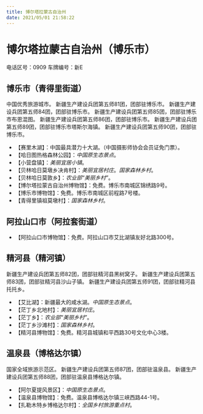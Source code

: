 ```yaml
---
title: 博尔塔拉蒙古自治州
date: 2021/05/01 21:58:22
---
```


# 博尔塔拉蒙古自治州（博乐市）
电话区号：0909
车牌编号：新E
## 博乐市（青得里街道）
中国优秀旅游城市。
新疆生产建设兵团第五师81团，团部驻博乐市。
新疆生产建设兵团第五师84团，团部驻博乐市。
新疆生产建设兵团第五师85团，团部驻博乐市布恩混图。
新疆生产建设兵团第五师86团，团部驻博乐市。
新疆生产建设兵团第五师89团，团部驻博乐市塔斯尔海镇。
新疆生产建设兵团第五师90团，团部驻博乐市。
* 【赛里木湖】：中国最具潜力十大湖。（中国摄影师协会会员证免门票）。
* 【哈日图热格森林公园】：*中国原生态景点*。
* 【小营盘镇】：*美丽宜居小镇*。
* 【贝林哈日莫墩乡决肯村】：*美丽宜居村庄*。*国家森林乡村*。
* 【贝林哈日莫敦乡】：*农业部“美丽乡村”*。
* 【博尔塔拉蒙古自治州博物馆】：免费。博乐市南城区锦绣路9号。
* 【博乐市博物馆】：免费。博乐市南城区前程路7号楼。
* 【青得里镇祖莫墩村】：*国家森林乡村*。
## 阿拉山口市（阿拉套街道）
* 【阿拉山口市博物馆】：免费。阿拉山口市艾比湖镇友好北路300号。
## 精河县（精河镇）
新疆生产建设兵团第五师82团，团部驻精河县黑树窝子。
新疆生产建设兵团第五师83团，团部驻精河县沙山子镇。
新疆生产建设兵团第五师91团，团部驻精河县托托乡。
* 【艾比湖】：新疆最大的咸水湖。*中国原生态景点*。
* 【茫丁乡北地村】：*美丽宜居村庄*。
* 【茫丁乡】：*农业部“美丽乡村”*。
* 【茫丁乡沙滩村】：*国家森林乡村*。
* 【精河县博物馆】：免费。精河县城镇和平西路30号文化中心3楼。
## 温泉县（博格达尔镇）
国家全域旅游示范区。
新疆生产建设兵团第五师87团，团部驻温泉县。
新疆生产建设兵团第五师88团，团部驻温泉县博格达尔镇。
* 【阿尔夏提风景区】：*中国原生态景点*。
* 【温泉县博物馆】：免费。温泉县博格达尔镇三峡西路44-1号。
* 【扎勒木特乡博格达尔村】：*全国乡村旅游重点村*。
